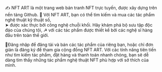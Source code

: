 
✍ NFT ART là một trang web bán tranh NFT trực tuyến, được xây dựng trên nền tảng Github.
🍎 Với NFT ART, bạn có thể tìm kiếm và mua các tác phẩm nghệ thuật kỹ thuật số,  
➤ được xác thực bởi công nghệ chuỗi khối. Hãy khám phá bộ sưu tập độc đáo của chúng tôi,
☭ với các tác phẩm được thiết kế bởi các nghệ sĩ hàng đầu trên toàn thế giới.


💟Đăng nhập để đăng tải và bán các tác phẩm của riêng bạn, hoặc chỉ đơn giản là đăng ký để tham gia cộng đồng NFT ART. Với các tính năng tiên tiến như tìm kiếm tác phẩm, đặt hàng và thanh toán nhanh chóng, bạn sẽ dễ dàng tìm thấy những tác phẩm nghệ thuật NFT phù hợp với sở thích của mình.
